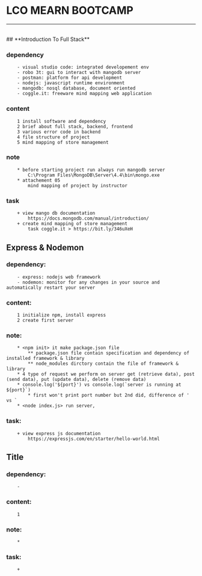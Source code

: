 # LCO MEARN BOOTCAMP
<hr/>
<br>
## **Introduction To Full Stack**

### dependency
		- visual studio code: integrated developement env
		- robo 3t: gui to interact with mangodb server
		- postman: platform for api development
		- nodejs: javascript runtime environment
		- mangodb: nosql database, document oriented
		- coggle.it: freeware mind mapping web application

### content
		1 install software and dependency
		2 brief about full stack, backend, frontend
		3 various error code in backend
		4 file structure of project 
		5 mind mapping of store management			
### note
		* before starting project run always run mangodb server
			C:\Program Files\MongoDB\Server\4.4\bin\mongo.exe 
		* attachement 05
			mind mapping of project by instructor
	
### task 		
		+ view mango db documentation
			https://docs.mongodb.com/manual/introduction/
		+ create mind mapping of store management
			task coggle.it > https://bit.ly/346uXeH


## **Express & Nodemon**

### dependency: 
		- express: nodejs web framework
		- nodemon: monitor for any changes in your source and automatically restart your server

### content:
		1 initialize npm, install express
		2 create first server				

### note: 
		* <npm init> it make package.json file
			** package.json file contain specification and dependency of installed framework & library
			** node_modules dirctory contain the file of framework & library
		* 4 type of request we perform on server get (retrieve data), post (send data), put (update data), delete (remove data)
		* console.log('${port}') vs console.log(`server is running at ${port}`)
			* first won't print port number but 2nd did, difference of ' vs `
		* <node index.js> run server, 

### task:
		+ view express js documentation
			https://expressjs.com/en/starter/hello-world.html


## **Title**

### dependency:
		-

### content:
		1

### note: 
		* 

### task:
		+